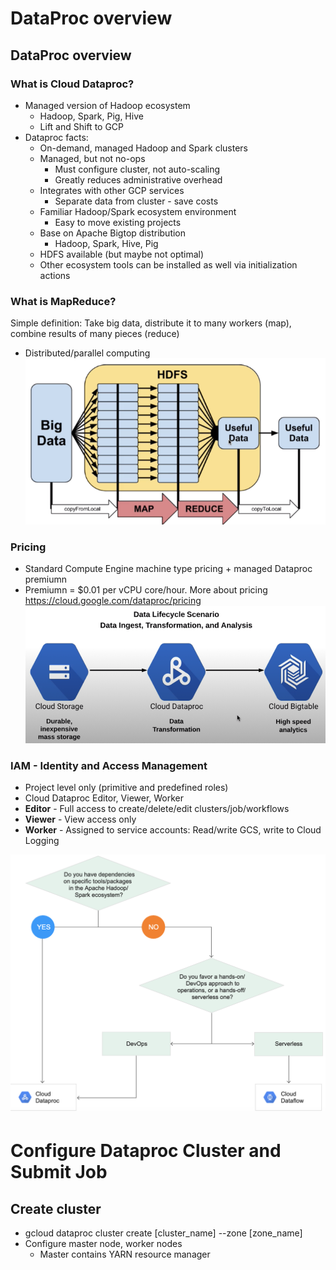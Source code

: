 # DataProc overview
## DataProc overview 
### What is Cloud Dataproc?
- Managed version of Hadoop ecosystem
  - Hadoop, Spark, Pig, Hive
  - Lift and Shift to GCP
- Dataproc facts:
  - On-demand, managed Hadoop and Spark clusters
  - Managed, but not no-ops
    - Must configure cluster, not auto-scaling
    - Greatly reduces administrative overhead
  - Integrates with other GCP services
    - Separate data from cluster - save costs
  - Familiar Hadoop/Spark ecosystem environment
    - Easy to move existing projects
  - Base on Apache Bigtop distribution
    - Hadoop, Spark, Hive, Pig
  - HDFS available (but maybe not optimal)
  - Other ecosystem tools can be installed as well via initialization actions
### What is MapReduce?
Simple definition: Take big data, distribute it to many workers (map), combine results of many pieces (reduce)
- Distributed/parallel computing
![What is MapReduce?](./image/4-3-1.png "What is MapReduce?")
###  Pricing
- Standard Compute Engine machine type pricing + managed Dataproc premiumn
- Premiumn = $0.01 per vCPU core/hour. More about pricing https://cloud.google.com/dataproc/pricing 
![Data Lifecyle Scenario](./image/4-3-2.png "Data Lifecyle Scenario")
### IAM - Identity and Access Management
- Project level only (primitive and predefined roles)
- Cloud Dataproc Editor, Viewer, Worker
- **Editor** - Full access to create/delete/edit clusters/job/workflows
- **Viewer** - View access only
- **Worker** - Assigned to service accounts: Read/write GCS, write to Cloud Logging

![Dataflow vs Dataproc? Beam vs Hadoop/Spark?](./image/4-2-4.png "Dataflow vs Dataproc? Beam vs Hadoop/Spark?")

# Configure Dataproc Cluster and Submit Job
## Create cluster
- gcloud dataproc cluster create [cluster_name] --zone [zone_name]
- Configure master node, worker nodes
  - Master contains YARN resource manager
